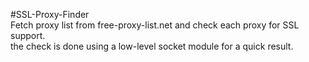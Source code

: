 #SSL-Proxy-Finder  
Fetch proxy list from free-proxy-list.net and check each proxy for SSL support.  
the check is done using a low-level socket module for a quick result.  


